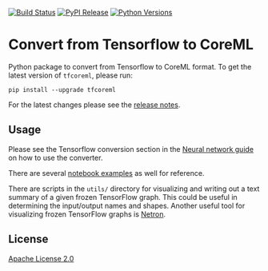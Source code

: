 [![Build Status](https://travis-ci.com/apple/tfcoreml.svg?branch=master)](#)
[![PyPI Release](https://img.shields.io/pypi/v/tfcoreml.svg)](#)
[![Python Versions](https://img.shields.io/pypi/pyversions/tfcoreml.svg)](#)

Convert from Tensorflow to CoreML
=================================

Python package to convert from Tensorflow to CoreML format. To get the latest
version of `tfcoreml`, please run:

```shell
pip install --upgrade tfcoreml
```

For the latest changes please see the [release
notes](https://github.com/tf-coreml/tf-coreml/releases).

Usage
------

Please see the Tensorflow conversion section in the [Neural network
guide](https://github.com/apple/coremltools/blob/master/examples/NeuralNetworkGuide.md)
on how to use the converter. 

There are several [notebook
examples](https://github.com/apple/coremltools/tree/master/examples/neural_network_inference)
as well for reference.  

There are scripts in the `utils/` directory for visualizing and writing out a
text summary of a given frozen TensorFlow graph.  This could be useful in
determining the input/output names and shapes.  Another useful tool for
visualizing frozen TensorFlow graphs is
[Netron](https://github.com/lutzroeder/Netron).

## License
[Apache License 2.0](LICENSE)

